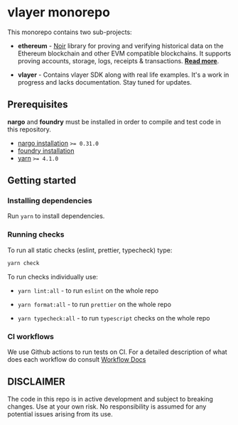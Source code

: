 # vlayer monorepo

This monorepo contains two sub-projects:

- **ethereum** - [Noir](https://noir-lang.org) library for proving and verifying historical data on the Ethereum blockchain and other EVM compatible blockchains. It supports proving accounts, storage, logs, receipts & transactions. **[Read more](./ethereum/README.md)**.

- **vlayer** - Contains vlayer SDK along with real life examples. It's a work in progress and lacks documentation. Stay tuned for updates.

## Prerequisites

**nargo** and **foundry** must be installed in order to compile and test code in this repository.

- [nargo installation](https://noir-lang.org/docs/getting_started/installation/) `>= 0.31.0`
- [foundry installation](https://book.getfoundry.sh/getting-started/installation)
- [yarn](https://yarnpkg.com) `>= 4.1.0`

## Getting started

### Installing dependencies

Run `yarn` to install dependencies.

### Running checks

To run all static checks (eslint, prettier, typecheck) type:

```sh
yarn check
```

To run checks individually use:

- `yarn lint:all` - to run `eslint` on the whole repo

- `yarn format:all` - to run `prettier` on the whole repo

- `yarn typecheck:all` - to run `typescript` checks on the whole repo

### CI workflows

We use Github actions to run tests on CI. For a detailed description of what does each workflow do consult [Workflow Docs](./.github/workflows/README.md)

## DISCLAIMER

The code in this repo is in active development and subject to breaking changes. Use at your own risk. No responsibility is assumed for any potential issues arising from its use.
